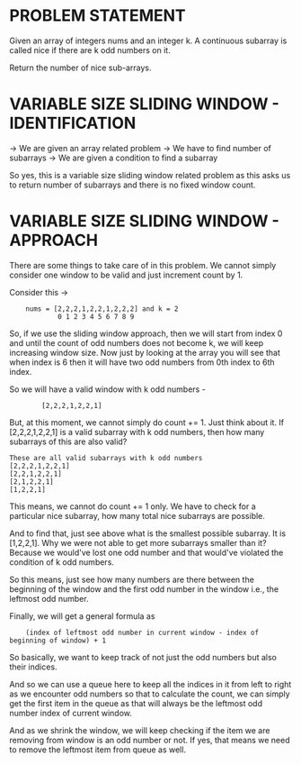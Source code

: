 # PROBLEM STATEMENT

Given an array of integers nums and an integer k. A continuous subarray is called nice if there are k odd numbers on it.

Return the number of nice sub-arrays.

# VARIABLE SIZE SLIDING WINDOW - IDENTIFICATION

 -> We are given an array related problem
 -> We have to find number of subarrays
 -> We are given a condition to find a subarray


 So yes, this is a variable size sliding window related problem as this asks us to return number of subarrays and there is no fixed window count. 


# VARIABLE SIZE SLIDING WINDOW - APPROACH

There are some things to take care of in this problem. We cannot simply consider one window to be valid and just increment count by 1.

Consider this ->

		nums = [2,2,2,1,2,2,1,2,2,2] and k = 2
				0 1 2 3 4 5 6 7 8 9
		
So, if we use the sliding window approach, then we will start from index 0 and until the count of odd numbers does not become k, we will keep increasing window size. Now just by looking at the array you will see that when index is  6 then it will have two odd numbers from 0th index to 6th index.

So we will have a valid window with k odd numbers -

			[2,2,2,1,2,2,1]

But, at this moment, we cannot simply do count += 1. Just think about it. If [2,2,2,1,2,2,1] is a valid subarray with k odd numbers, then how many subarrays of this are also valid?

	These are all valid subarrays with k odd numbers
	[2,2,2,1,2,2,1]
	[2,2,1,2,2,1]
	[2,1,2,2,1]
	[1,2,2,1]
	
This means, we cannot do count += 1 only. We have to check for a particular nice subarray, how many total nice subarrays are possible.

And to find that, just see above what is the smallest possible subarray. It is [1,2,2,1]. Why we were not able to get more subarrays smaller than it? Because we would've lost one odd number and that would've violated the condition of k odd numbers.

So this means, just see how many numbers are there between the beginning of the window and the first odd number in the window i.e., the leftmost odd number.

Finally, we will get a general formula as 
	
		(index of leftmost odd number in current window - index of beginning of window) + 1
		
So basically, we want to keep track of not just the odd numbers but also their indices. 

And so we can use a queue here to keep all the indices in it from left to right as we encounter odd numbers so that to calculate the count, we can simply get the first item in the queue as that will always be the leftmost odd number index of current window.

And as we shrink the window, we will keep checking if the item we are removing from window is an odd number or not. If yes, that means we need to remove the leftmost item from queue as well. 
